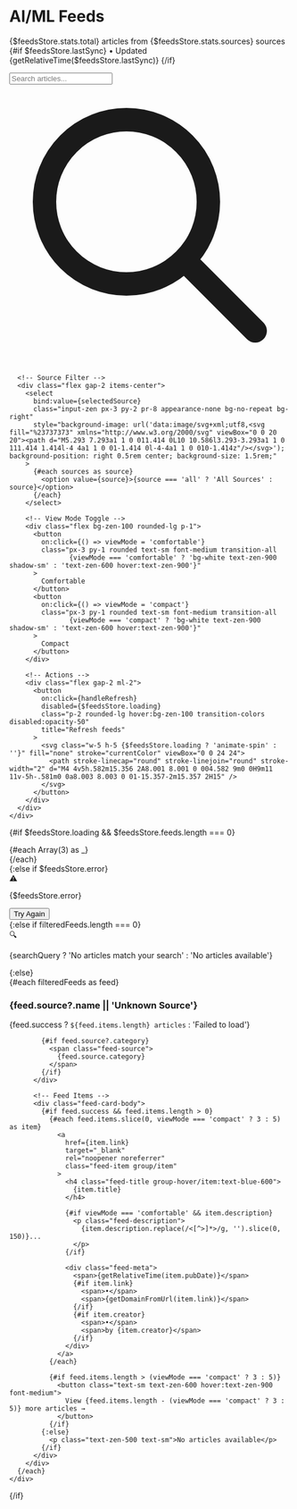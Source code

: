 <!-- Enhanced Feeds.svelte -->
<script>
  import { onMount } from 'svelte';
  import { feedsStore } from '../lib/stores/feeds.js';
  import { navigation } from '../lib/stores/navigation.js';
  
  let selectedSource = 'all';
  let searchQuery = '';
  let viewMode = 'comfortable'; // 'comfortable' or 'compact'
  
  const sourceColors = {
    'HackerNews AI/ML': { bg: '#ff6600', text: 'white' },
    'ArXiv CS.AI': { bg: '#b31b1b', text: 'white' },
    'ArXiv CS.LG': { bg: '#1b4f72', text: 'white' },
    'Papers With Code': { bg: '#21c3d6', text: 'white' },
    'Reddit r/LocalLLaMA': { bg: '#ff4500', text: 'white' }
  };
  
  onMount(async () => {
    await feedsStore.loadFeeds();
  });
  
  async function handleRefresh() {
    await feedsStore.refreshFeeds(true);
  }
  
  async function handleClearCache() {
    feedsStore.clearCache();
  }
  
  $: filteredFeeds = $feedsStore.feeds.filter(feed => {
    if (selectedSource !== 'all' && feed.source?.name !== selectedSource) return false;
    if (searchQuery) {
      const search = searchQuery.toLowerCase();
      return feed.items.some(item => 
        item.title.toLowerCase().includes(search) ||
        item.description?.toLowerCase().includes(search)
      );
    }
    return true;
  });
  
  $: sources = ['all', ...new Set($feedsStore.feeds.map(f => f.source?.name).filter(Boolean))];
  
  function getSourceColor(source) {
    return sourceColors[source] || { bg: '#6b7280', text: 'white' };
  }
  
  function getRelativeTime(dateString) {
    if (!dateString) return '';
    const date = new Date(dateString);
    const now = new Date();
    const diff = now - date;
    const hours = Math.floor(diff / (1000 * 60 * 60));
    
    if (hours < 1) return 'just now';
    if (hours < 24) return `${hours}h ago`;
    if (hours < 168) return `${Math.floor(hours / 24)}d ago`;
    return date.toLocaleDateString('en-US', { month: 'short', day: 'numeric' });
  }
  
  function getDomainFromUrl(url) {
    try {
      const domain = new URL(url).hostname;
      return domain.replace('www.', '');
    } catch {
      return '';
    }
  }
</script>

<div class="animate-fade-in">
  <!-- Enhanced Header -->
  <div class="mb-8">
    <h1 class="heading-1 mb-2">AI/ML Feeds</h1>
    <p class="text-secondary">
      {$feedsStore.stats.total} articles from {$feedsStore.stats.sources} sources
      {#if $feedsStore.lastSync}
        <span class="text-tertiary">• Updated {getRelativeTime($feedsStore.lastSync)}</span>
      {/if}
    </p>
  </div>

  <!-- Controls Bar -->
  <div class="card-zen p-4 mb-6">
    <div class="flex flex-col lg:flex-row gap-4">
      <!-- Search -->
      <div class="flex-1 relative">
        <input
          type="text"
          bind:value={searchQuery}
          placeholder="Search articles..."
          class="input-zen pl-10 w-full"
        />
        <svg class="absolute left-3 top-1/2 -translate-y-1/2 w-4 h-4 text-zen-400" fill="none" stroke="currentColor" viewBox="0 0 24 24">
          <path stroke-linecap="round" stroke-linejoin="round" stroke-width="2" d="M21 21l-6-6m2-5a7 7 0 11-14 0 7 7 0 0114 0z" />
        </svg>
      </div>
      
      <!-- Source Filter -->
      <div class="flex gap-2 items-center">
        <select
          bind:value={selectedSource}
          class="input-zen px-3 py-2 pr-8 appearance-none bg-no-repeat bg-right"
          style="background-image: url('data:image/svg+xml;utf8,<svg fill="%23737373" xmlns="http://www.w3.org/2000/svg" viewBox="0 0 20 20"><path d="M5.293 7.293a1 1 0 011.414 0L10 10.586l3.293-3.293a1 1 0 111.414 1.414l-4 4a1 1 0 01-1.414 0l-4-4a1 1 0 010-1.414z"/></svg>'); background-position: right 0.5rem center; background-size: 1.5rem;"
        >
          {#each sources as source}
            <option value={source}>{source === 'all' ? 'All Sources' : source}</option>
          {/each}
        </select>
        
        <!-- View Mode Toggle -->
        <div class="flex bg-zen-100 rounded-lg p-1">
          <button
            on:click={() => viewMode = 'comfortable'}
            class="px-3 py-1 rounded text-sm font-medium transition-all
                   {viewMode === 'comfortable' ? 'bg-white text-zen-900 shadow-sm' : 'text-zen-600 hover:text-zen-900'}"
          >
            Comfortable
          </button>
          <button
            on:click={() => viewMode = 'compact'}
            class="px-3 py-1 rounded text-sm font-medium transition-all
                   {viewMode === 'compact' ? 'bg-white text-zen-900 shadow-sm' : 'text-zen-600 hover:text-zen-900'}"
          >
            Compact
          </button>
        </div>
        
        <!-- Actions -->
        <div class="flex gap-2 ml-2">
          <button
            on:click={handleRefresh}
            disabled={$feedsStore.loading}
            class="p-2 rounded-lg hover:bg-zen-100 transition-colors disabled:opacity-50"
            title="Refresh feeds"
          >
            <svg class="w-5 h-5 {$feedsStore.loading ? 'animate-spin' : ''}" fill="none" stroke="currentColor" viewBox="0 0 24 24">
              <path stroke-linecap="round" stroke-linejoin="round" stroke-width="2" d="M4 4v5h.582m15.356 2A8.001 8.001 0 004.582 9m0 0H9m11 11v-5h-.581m0 0a8.003 8.003 0 01-15.357-2m15.357 2H15" />
            </svg>
          </button>
        </div>
      </div>
    </div>
  </div>

  <!-- Feed Content -->
  {#if $feedsStore.loading && $feedsStore.feeds.length === 0}
    <div class="space-y-4">
      {#each Array(3) as _}
        <div class="card-zen p-6">
          <div class="loading h-6 w-32 mb-4 rounded"></div>
          <div class="space-y-3">
            <div class="loading h-4 w-full rounded"></div>
            <div class="loading h-4 w-3/4 rounded"></div>
          </div>
        </div>
      {/each}
    </div>
  {:else if $feedsStore.error}
    <div class="card-zen p-12 text-center">
      <div class="text-4xl mb-3">⚠️</div>
      <p class="text-zen-600">{$feedsStore.error}</p>
      <button on:click={handleRefresh} class="btn-primary mt-4">
        Try Again
      </button>
    </div>
  {:else if filteredFeeds.length === 0}
    <div class="card-zen p-12 text-center">
      <div class="empty-state">
        <div class="empty-state-icon">🔍</div>
        <p class="empty-state-text">
          {searchQuery ? 'No articles match your search' : 'No articles available'}
        </p>
      </div>
    </div>
  {:else}
    <div class="space-y-4">
      {#each filteredFeeds as feed}
        <div class="feed-card group">
          <!-- Feed Header -->
          <div class="feed-card-header">
            <div class="flex items-center gap-3">
              <div 
                class="w-1 h-8 rounded-full transition-all group-hover:h-10"
                style="background-color: {getSourceColor(feed.source?.name).bg}"
              ></div>
              <div>
                <h3 class="font-medium text-zen-900">{feed.source?.name || 'Unknown Source'}</h3>
                <p class="text-tertiary">
                  {feed.success ? `${feed.items.length} articles` : 'Failed to load'}
                </p>
              </div>
            </div>
            
            {#if feed.source?.category}
              <span class="feed-source">
                {feed.source.category}
              </span>
            {/if}
          </div>
          
          <!-- Feed Items -->
          <div class="feed-card-body">
            {#if feed.success && feed.items.length > 0}
              {#each feed.items.slice(0, viewMode === 'compact' ? 3 : 5) as item}
                <a 
                  href={item.link}
                  target="_blank"
                  rel="noopener noreferrer"
                  class="feed-item group/item"
                >
                  <h4 class="feed-title group-hover/item:text-blue-600">
                    {item.title}
                  </h4>
                  
                  {#if viewMode === 'comfortable' && item.description}
                    <p class="feed-description">
                      {item.description.replace(/<[^>]*>/g, '').slice(0, 150)}...
                    </p>
                  {/if}
                  
                  <div class="feed-meta">
                    <span>{getRelativeTime(item.pubDate)}</span>
                    {#if item.link}
                      <span>•</span>
                      <span>{getDomainFromUrl(item.link)}</span>
                    {/if}
                    {#if item.creator}
                      <span>•</span>
                      <span>by {item.creator}</span>
                    {/if}
                  </div>
                </a>
              {/each}
              
              {#if feed.items.length > (viewMode === 'compact' ? 3 : 5)}
                <button class="text-sm text-zen-600 hover:text-zen-900 font-medium">
                  View {feed.items.length - (viewMode === 'compact' ? 3 : 5)} more articles →
                </button>
              {/if}
            {:else}
              <p class="text-zen-500 text-sm">No articles available</p>
            {/if}
          </div>
        </div>
      {/each}
    </div>
  {/if}
</div>

<style>
  /* Additional component-specific styles */
  .feed-card {
    transition: all 0.3s cubic-bezier(0.4, 0, 0.2, 1);
  }
  
  .feed-item {
    position: relative;
  }
  
  .feed-item::before {
    content: '';
    position: absolute;
    left: -1rem;
    top: 50%;
    transform: translateY(-50%);
    width: 3px;
    height: 0;
    background: var(--color-blue-accent);
    transition: height 0.2s ease;
    border-radius: 1.5px;
  }
  
  .feed-item:hover::before {
    height: 60%;
  }
  
  /* Smooth loading animation */
  @keyframes pulse {
    0%, 100% { opacity: 0.3; }
    50% { opacity: 0.5; }
  }
  
  .animate-spin {
    animation: spin 1s linear infinite;
  }
  
  @keyframes spin {
    from { transform: rotate(0deg); }
    to { transform: rotate(360deg); }
  }
</style>